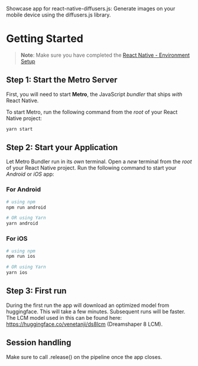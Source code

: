 Showcase app for react-native-diffusers.js: Generate images on your mobile device using the diffusers.js library.

# Getting Started

>**Note**: Make sure you have completed the [React Native - Environment Setup](https://reactnative.dev/docs/environment-setup)

## Step 1: Start the Metro Server

First, you will need to start **Metro**, the JavaScript _bundler_ that ships _with_ React Native.

To start Metro, run the following command from the _root_ of your React Native project:

```bash
yarn start
```

## Step 2: Start your Application

Let Metro Bundler run in its _own_ terminal. Open a _new_ terminal from the _root_ of your React Native project. Run the following command to start your _Android_ or _iOS_ app:

### For Android

```bash
# using npm
npm run android

# OR using Yarn
yarn android
```

### For iOS

```bash
# using npm
npm run ios

# OR using Yarn
yarn ios
```


## Step 3: First run

During the first run the app will download an optimized model from huggingface. This will take a few minutes. Subsequent runs will be faster. The LCM model used in this can be found here: https://huggingface.co/venetanji/ds8lcm (Dreamshaper 8 LCM).

## Session handling

Make sure to call .release() on the pipeline once the app closes.
